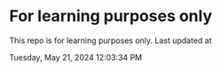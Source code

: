 # For learning purposes only
This repo is for learning purposes only.
Last updated at

Tuesday, May 21, 2024 12:03:34 PM

